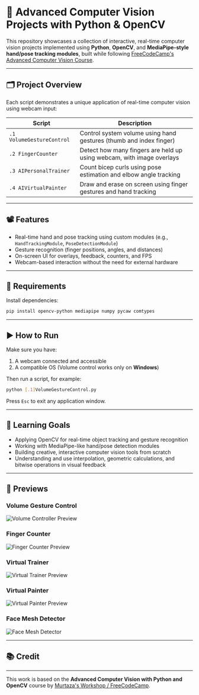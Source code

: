 # 🤖 Advanced Computer Vision Projects with Python & OpenCV

This repository showcases a collection of interactive, real-time computer vision projects implemented using **Python**, **OpenCV**, and **MediaPipe-style hand/pose tracking modules**, built while following [FreeCodeCamp's Advanced Computer Vision Course](https://www.youtube.com/watch?v=01sAkU_NvOY).

---

## 🗂 Project Overview

Each script demonstrates a unique application of real-time computer vision using webcam input:

| Script                    | Description                                                           |
| ------------------------- | --------------------------------------------------------------------- |
| `.1 VolumeGestureControl` | Control system volume using hand gestures (thumb and index finger)    |
| `.2 FingerCounter`        | Detect how many fingers are held up using webcam, with image overlays |
| `.3 AIPersonalTrainer`    | Count bicep curls using pose estimation and elbow angle tracking      |
| `.4 AIVirtualPainter`     | Draw and erase on screen using finger gestures and hand tracking      |

---

## 📽️ Features

- Real-time hand and pose tracking using custom modules (e.g., `HandTrackingModule`, `PoseDetectionModule`)
- Gesture recognition (finger positions, angles, and distances)
- On-screen UI for overlays, feedback, counters, and FPS
- Webcam-based interaction without the need for external hardware

---

## 🧰 Requirements

Install dependencies:

```bash
pip install opencv-python mediapipe numpy pycaw comtypes
```

---

## ▶️ How to Run

Make sure you have:

1. A webcam connected and accessible
2. A compatible OS (Volume control works only on **Windows**)

Then run a script, for example:

```bash
python [.1]VolumeGestureControl.py
```

Press `Esc` to exit any application window.

---

## 🎯 Learning Goals

- Applying OpenCV for real-time object tracking and gesture recognition
- Working with MediaPipe-like hand/pose detection modules
- Building creative, interactive computer vision tools from scratch
- Understanding and use interpolation, geometric calculations, and bitwise operations in visual feedback

---

## 📸 Previews

### Volume Gesture Control

![Volume Controller Preview](previews/volume_controller.gif)

### Finger Counter

![Finger Counter Preview](previews/finger_counter.gif)

### Virtual Trainer

![Virtual Trainer Preview](previews/virtual_trainer.gif)

### Virtual Painter

![Virtual Painter Preview](previews/virtual_painter.gif)

### Face Mesh Detector

![Face Mesh Detector](previews/face_mesh_detector.gif)

---

## 📚 Credit

---

This work is based on the **Advanced Computer Vision with Python and OpenCV** course by [Murtaza's Workshop / FreeCodeCamp](https://www.youtube.com/watch?v=01sAkU_NvOY).
